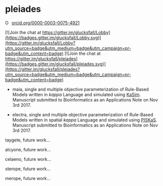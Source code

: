 # pleiades

<a href="https://orcid.org/0000-0003-0075-4921" target="orcid.widget" rel="noopener noreferrer" style="vertical-align:top;"><img src="https://orcid.org/sites/default/files/images/orcid_16x16.png" style="width:1em;margin-right:.5em;" alt="ORCID iD icon">orcid.org/0000-0003-0075-4921</a>

<!---[![DOI](https://zenodo.org/badge/95315412.svg)](https://zenodo.org/badge/latestdoi/95315412)--->

[![Join the chat at https://gitter.im/glucksfall/Lobby](https://badges.gitter.im/glucksfall/Lobby.svg)](https://gitter.im/glucksfall/Lobby?utm_source=badge&utm_medium=badge&utm_campaign=pr-badge&utm_content=badge) [![Join the chat at https://gitter.im/glucksfall/pleiades](https://badges.gitter.im/glucksfall/pleiades.svg)](https://gitter.im/glucksfall/pleiades?utm_source=badge&utm_medium=badge&utm_campaign=pr-badge&utm_content=badge)

* maia, single and multiple objective parameterization of Rule-Based Models written in _kappa_ Language and simulated using [KaSim](https://github.com/Kappa-Dev/KaSim). Manuscript submitted to Bioinformatics as an Applications Note on Nov 3rd 2017.

* electra, single and multiple objective parameterization of Rule-Based Models written in spatial _kappa_ Language and simulated using [PISKaS](https://github.com/DLab/PISKaS). Manuscript submitted to Bioinformatics as an Applications Note on Nov 3rd 2017.

taygete, future work...

alcyone, future work...

celaeno, future work...

sterope, future work...

merope, future work...
